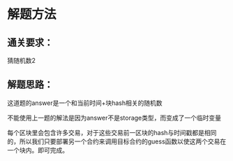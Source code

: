 # 解题方法



## 通关要求：

猜随机数2

## 解题思路：

这道题的answer是一个和当前时间+块hash相关的随机数

不能使用上一题的解法是因为answer不是storage类型，而变成了一个临时变量 

每个区块里会包含许多交易，对于这些交易前一区块的hash与时间戳都是相同的，所以我们只要部署另一个合约来调用目标合约的guess函数以使这两个交易在一个块内。即可完成。